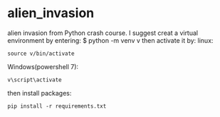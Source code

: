 # alien_invasion
alien invasion from Python crash course.
I suggest creat a virtual environment by entering:
$ python -m venv v
then activate it by:
linux:
```
source v/bin/activate
```
Windows(powershell 7):
```
v\script\activate
```
then install packages:
```
pip install -r requirements.txt
```
